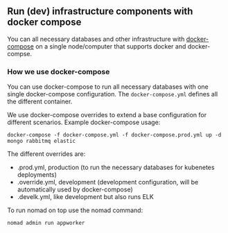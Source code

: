 ## Run (dev) infrastructure components with docker compose

You can all necessary databases and other infrastructure with [docker-compose](https://docs.docker.com/compose/)
on a single node/computer that supports docker and docker-compse.

### How we use docker-compose

You can use docker-compose to run all necessary databases with one single docker-compose configuration.
 The `docker-compose.yml` defines all the different container.

We use docker-compose overrides to extend a base configuration for different scenarios.
Example docker-compose usage:

```
docker-compose -f docker-compose.yml -f docker-compose.prod.yml up -d mongo rabbitmq elastic
```

The different overrides are:
- .prod.yml, production (to run the necessary databases for kubenetes deployments)
- .override.yml, development (development configuration, will be automatically used by docker-compose)
- .develk.yml, like development but also runs ELK

To run nomad on top use the nomad command:

```
nomad admin run appworker
```
